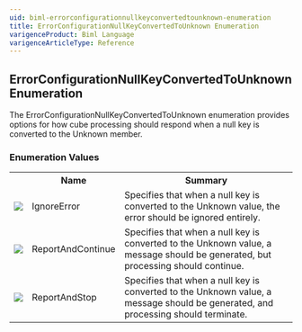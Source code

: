 ```yaml
---
uid: biml-errorconfigurationnullkeyconvertedtounknown-enumeration
title: ErrorConfigurationNullKeyConvertedToUnknown Enumeration
varigenceProduct: Biml Language
varigenceArticleType: Reference
---
```


## ErrorConfigurationNullKeyConvertedToUnknown Enumeration<div class="LanguageSummary"><div class ="SummaryItem">The ErrorConfigurationNullKeyConvertedToUnknown enumeration provides options for how cube processing should respond when a null key is converted to the Unknown member.</div></div><div class="EnumValueGroup">### Enumeration Values<table id="EnumValue" class="MemberList"><tbody><tr><th class="MemberTypeIconColumnHeader">&nbsp;</th><th class="MemberNameColumnHeader">Name</th><th class="MemberSummaryColumnHeader">Summary</th></tr><tr class="cd0"><td align="center" class="MemberTypeIcon"><img src="enumValue.png"></img></td><td class="MemberName">IgnoreError</td><td class="MemberSummary"><div class ="SummaryItem">Specifies that when a null key is converted to the Unknown value, the error should be ignored entirely.</div></td></tr><tr class="cd1"><td align="center" class="MemberTypeIcon"><img src="enumValue.png"></img></td><td class="MemberName">ReportAndContinue</td><td class="MemberSummary"><div class ="SummaryItem">Specifies that when a null key is converted to the Unknown value, a message should be generated, but processing should continue.</div></td></tr><tr class="cd0"><td align="center" class="MemberTypeIcon"><img src="enumValue.png"></img></td><td class="MemberName">ReportAndStop</td><td class="MemberSummary"><div class ="SummaryItem">Specifies that when a null key is converted to the Unknown value, a message should be generated, and processing should terminate.</div></td></tr></tbody></table></div>